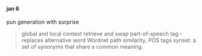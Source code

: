 #### jan 6

pun generation with surprise

> global and local context
> retrieve and swap
> part-of-speech tag - replaces alternative word
> Wordnet path similarity, POS tags
> synset: a set of synonyms that share a common meaning.
